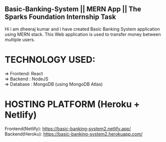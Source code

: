  ## Basic-Banking-System || MERN App || The Sparks Foundation Internship Task

Hi i am dheeraj kumar and i have created Basic Banking System application using MERN stack.
This Web application is used to transfer money between multiple users.

# TECHNOLOGY USED:

=> Frontend: React                                                                             
=> Backend : NodeJS                                                                               
=> Database : MongoDB (using MongoDB Atlas)                                                     

# HOSTING PLATFORM (Heroku + Netlify)                                                         

Frontend(Netlify): https://basic-banking-system2.netlify.app/                                                
Backend(Heroku):  https://basic-banking-system2.herokuapp.com/                                  
